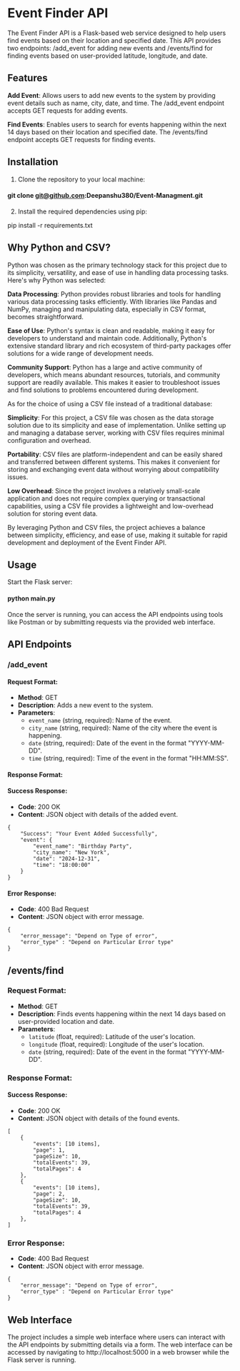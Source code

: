 # Event Finder API

The Event Finder API is a Flask-based web service designed to help users find events based on their location and specified date. This API provides two endpoints: /add_event for adding new events and /events/find for finding events based on user-provided latitude, longitude, and date.

## Features

**Add Event**: Allows users to add new events to the system by providing event details such as name, city, date, and time. The /add_event endpoint accepts GET requests for adding events.

**Find Events**: Enables users to search for events happening within the next 14 days based on their location and specified date. The /events/find endpoint accepts GET requests for finding events.

## Installation

1. Clone the repository to your local machine:

#### git clone git@github.com:Deepanshu380/Event-Managment.git

2. Install the required dependencies using pip:

pip install -r requirements.txt

## Why Python and CSV?

Python was chosen as the primary technology stack for this project due to its simplicity, versatility, and ease of use in handling data processing tasks. Here's why Python was selected:

**Data Processing**: Python provides robust libraries and tools for handling various data processing tasks efficiently. With libraries like Pandas and NumPy, managing and manipulating data, especially in CSV format, becomes straightforward.

**Ease of Use**: Python's syntax is clean and readable, making it easy for developers to understand and maintain code. Additionally, Python's extensive standard library and rich ecosystem of third-party packages offer solutions for a wide range of development needs.

**Community Support**: Python has a large and active community of developers, which means abundant resources, tutorials, and community support are readily available. This makes it easier to troubleshoot issues and find solutions to problems encountered during development.

As for the choice of using a CSV file instead of a traditional database:

**Simplicity**: For this project, a CSV file was chosen as the data storage solution due to its simplicity and ease of implementation. Unlike setting up and managing a database server, working with CSV files requires minimal configuration and overhead.

**Portability**: CSV files are platform-independent and can be easily shared and transferred between different systems. This makes it convenient for storing and exchanging event data without worrying about compatibility issues.

**Low Overhead**: Since the project involves a relatively small-scale application and does not require complex querying or transactional capabilities, using a CSV file provides a lightweight and low-overhead solution for storing event data.

By leveraging Python and CSV files, the project achieves a balance between simplicity, efficiency, and ease of use, making it suitable for rapid development and deployment of the Event Finder API.

## Usage

Start the Flask server:

#### python main.py

Once the server is running, you can access the API endpoints using tools like Postman or by submitting requests via the provided web interface.

## API Endpoints

### /add_event

#### Request Format:

- **Method**: GET
- **Description**: Adds a new event to the system.
- **Parameters**:
  - `event_name` (string, required): Name of the event.
  - `city_name` (string, required): Name of the city where the event is happening.
  - `date` (string, required): Date of the event in the format "YYYY-MM-DD".
  - `time` (string, required): Time of the event in the format "HH:MM:SS".

#### Response Format:

#### Success Response:

- **Code**: 200 OK
- **Content**: JSON object with details of the added event.

```
{
    "Success": "Your Event Added Successfully",
    "event": {
        "event_name": "Birthday Party",
        "city_name": "New York",
        "date": "2024-12-31",
        "time": "18:00:00"
    }
}
```

#### Error Response:

- **Code**: 400 Bad Request
- **Content**: JSON object with error message.

```
{
    "error_message": "Depend on Type of error",
    "error_type" : "Depend on Particular Error type"
}
```

## /events/find

### Request Format:

- **Method**: GET
- **Description**: Finds events happening within the next 14 days based on user-provided location and date.
- **Parameters**:
  - `latitude` (float, required): Latitude of the user's location.
  - `longitude` (float, required): Longitude of the user's location.
  - `date` (string, required): Date of the event in the format "YYYY-MM-DD".

### Response Format:

#### Success Response:

- **Code**: 200 OK
- **Content**: JSON object with details of the found events.

```
[
    {
        "events": [10 items],
        "page": 1,
        "pageSize": 10,
        "totalEvents": 39,
        "totalPages": 4
    },
    {
        "events": [10 items],
        "page": 2,
        "pageSize": 10,
        "totalEvents": 39,
        "totalPages": 4
    },
]
```

### Error Response:

- **Code**: 400 Bad Request
- **Content**: JSON object with error message.

```
{
    "error_message": "Depend on Type of error",
    "error_type" : "Depend on Particular Error type"
}
```

## Web Interface

The project includes a simple web interface where users can interact with the API endpoints by submitting details via a form. The web interface can be accessed by navigating to http://localhost:5000 in a web browser while the Flask server is running.
